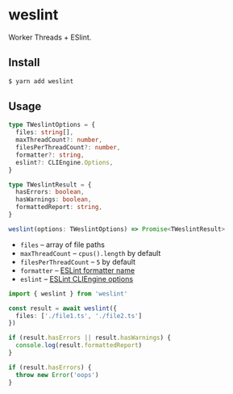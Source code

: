 # weslint

Worker Threads + ESlint.

## Install

```sh
$ yarn add weslint
```

## Usage

```ts
type TWeslintOptions = {
  files: string[],
  maxThreadCount?: number,
  filesPerThreadCount?: number,
  formatter?: string,
  eslint?: CLIEngine.Options,
}

type TWeslintResult = {
  hasErrors: boolean,
  hasWarnings: boolean,
  formattedReport: string,
}

weslint(options: TWeslintOptions) => Promise<TWeslintResult>
```

* `files` – array of file paths
* `maxThreadCount` – `cpus().length` by default
* `filesPerThreadCount` – `5` by default
* `formatter` – [ESLint formatter name](https://eslint.org/docs/developer-guide/nodejs-api#cliengine-getformatter)
* `eslint` – [ESLint CLIEngine options](https://eslint.org/docs/developer-guide/nodejs-api#cliengine)


```ts
import { weslint } from 'weslint'

const result = await weslint({
  files: ['./file1.ts', './file2.ts']
})

if (result.hasErrors || result.hasWarnings) {
  console.log(result.formattedReport)
}

if (result.hasErrors) {
  throw new Error('oops')
}
```
